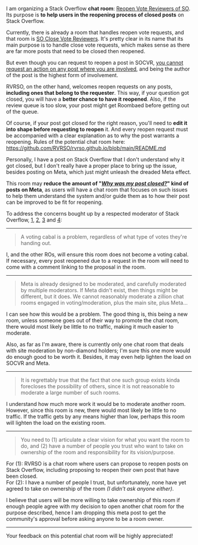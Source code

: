 I am organizing a Stack Overflow **chat room**: [Reopen Vote Reviewers of SO](https://chat.stackoverflow.com/rooms/227446/reopen-vote-reviewers-of-so). Its purpose is **to help users in the reopening process of closed posts** on Stack Overflow.

Currently, there is already a room that handles reopen vote requests, and that room is [SO Close Vote Reviewers](https://chat.stackoverflow.com/rooms/41570/so-close-vote-reviewers). It's pretty clear in its name that its main purpose is to handle close vote requests, which makes sense as there are far more posts that need to be closed then reopened.

But even though you can request to reopen a post in SOCVR, [you cannot request an action on any post where you are involved](https://socvr.org/faq#GEfM-no-requests-youre-involved), and being the author of the post is the highest form of involvement.

RVRSO, on the other hand, welcomes reopen requests on any posts, **including ones that belong to the requester**. This way, if your question got closed, you will have a **better chance to have it reopened**. Also, if the review queue is too slow, your post might get Roombaed before getting out of the queue.

Of course, if your post got closed for the right reason, you'll need to **edit it into shape before requesting to reopen** it. And every reopen request must be accompanied with a clear explanation as to why the post warrants a reopening. Rules of the potential chat room here: https://github.com/RVRSO/rvrso.github.io/blob/main/README.md

Personally, I have a post on Stack Overflow that I don't understand why it got closed, but I don't really have a proper place to bring up the issue, besides posting on Meta, which just might unleash the dreaded Meta effect.

This room may **reduce the amount of "*[Why was my post closed?](https://meta.stackoverflow.com/search?q=title%3Awhy+*+my+*+closed)*" kind of posts on Meta**, as users will have a chat room that focuses on such issues to help them understand the system and/or guide them as to how their post can be improved to be fit for reopening.

To address the concerns bought up by a respected moderator of Stack Overflow, [1](https://chat.stackoverflow.com/transcript/message/51407965#51407965), [2](https://chat.stackoverflow.com/transcript/message/51407975#51407975), [3](https://chat.stackoverflow.com/transcript/message/51408005#51408005) and [4](https://chat.stackoverflow.com/transcript/message/51408084#51408084):

---

> A voting cabal is a problem, regardless of what type of votes they're handing out. 

I, and the other ROs, will ensure this room does not become a voting cabal. 
If necessary, every post reopened due to a request in the room will need to come with a comment linking to the proposal in the room.

---

> Meta is already designed to be moderated, and carefully moderated by multiple moderators. If Meta didn't exist, then things might be different, but it does. We cannot reasonably moderate a zillion chat rooms engaged in voting/moderation, plus the main site, plus Meta...

I can see how this would be a problem. The good thing is, this being a new room, unless someone goes out of their way to promote the chat room, there would most likely be little to no traffic, making it much easier to moderate.

Also, as far as I'm aware, there is currently only one chat room that deals with site moderation by non-diamond holders; I'm sure this one more would do enough good to be worth it. Besides, it may even help lighten the load on SOCVR and Meta.

---

> It is regrettably true that the fact that one such group exists kinda forecloses the possibility of others, since it is not reasonable to moderate a large number of such rooms. 

I understand how much more work it would be to moderate another room. However, since this room is new, there would most likely be little to no traffic.
If the traffic gets by any means higher than low, perhaps this room will lighten the load on the existing room.

---

> You need to (1) articulate a clear vision for what you want the room to do, and (2) have a number of people you trust who want to take on ownership of the room and responsibility for its vision/purpose. 

For (1): RVRSO is a chat room where users can propose to reopen posts on Stack Overflow, including proposing to reopen their own post that have been closed.  
For (2): I have a number of people I trust, but unfortunately, none have yet agreed to take on ownership of the room *(I didn't ask anyone either)*.

I believe that users will be more willing to take ownership of this room if enough people agree with my decision to open another chat room for the purpose described, hence I am dropping this meta post to get the community's approval before asking anyone to be a room owner.

---

Your feedback on this potential chat room will be highly appreciated!

